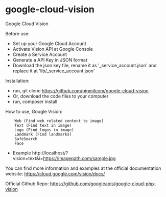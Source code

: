 # google-cloud-vision
Google Cloud Vision


Before use:
- Set up your Google Cloud Account
- Activate Vision API at Google Console
- Create a Service Account
- Generate a API Key in JSON format
- Download the json key file, rename it as '_service_account.json' and replace it at 'lib/_service_account.json'


Installation:
- run, git clone https://github.com/pigmilcom/google-cloud-vision
- Or, download the code files to your computer
- run, composer install

How to use,
Google Vision:

        Web (Find web related content to image)
        Text (Find text in image)
        Logo (Find logos in image)
        Landmark (Find landmarks)
        SafeSearch
        Face

- Example http://localhost/?vision=text&i=https://imagepath.com/sample.jpg

You can find more information and examples at the official documentation website:
https://cloud.google.com/vision/docs/

Official Github Repo:
https://github.com/googleapis/google-cloud-php-vision
